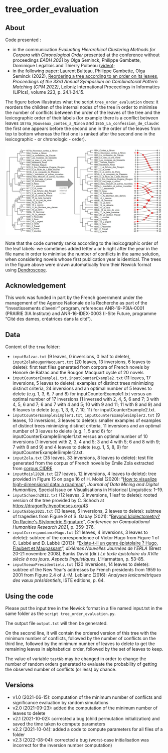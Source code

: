 # tree_order_evaluation
## About
Code presented :
* in the communication *Evaluating Hierarchical Clustering Methods for Corpora with Chronological Order* presented at the conference without proceedings *EADH 2021* by Olga Seminck, Philippe Gambette, Dominique Legallois and Thierry Poibeau ([video](https://www.youtube.com/watch?v=DmWgAzviTsY));
* in the following paper:  Laurent Bulteau, Philippe Gambette, Olga Seminck (2022), [Reordering a tree according to an order on its leaves](https://drops.dagstuhl.de/opus/volltexte/2022/16151/pdf/LIPIcs-CPM-2022-24.pdf), *Proceedings of the 33rd Annual Symposium on Combinatorial Pattern Matching (CPM 2022)*, Leibniz International Proceedings in Informatics (LIPIcs), volume 223, p. 24.1-24.15.

The figure below illustrates what the script `tree_order_evaluation` does: it reorders the children of the internal nodes of the tree in order to minimise the number of conflicts between the order of the leaves of the tree and the lexicographic order of their labels (for example there is a conflict between leaves `1874a_Nouveaux_contes_a_Ninon` and `1865_La_confession_de_Claude`: the first one appears before the second one in the order of the leaves from top to bottom whereas the first one is ranked after the second one in the lexicographic - or chronologic - order). 

![Illustration of the input and output of tree_order_evaluation.py!](/figures/fig-ZolaEADH.jpg "Illustration of the input and output of tree_order_evaluation.py")

Note that the code currently ranks according to the lexicographic order of the leaf labels: we sometimes added letter `a` or `b` right after the year in the file name in order to minimise the number of conflicts in the same solution, when considering novels whose first publication year is identical. The trees in the figure above were drawn automatically from their Newick format using [Dendroscope](https://uni-tuebingen.de/fr/fakultaeten/mathematisch-naturwissenschaftliche-fakultaet/fachbereiche/informatik/lehrstuehle/algorithms-in-bioinformatics/software/dendroscope/).

## Acknowledgement
This work was funded in part by the French government under the management of the Agence Nationale de la Recherche as part of the “Investissements d’avenir” program, references ANR-19-P3IA-0001 (PRAIRIE 3IA Institute) and ANR-16-IDEX-0003 (I-Site Future, programme “Cité des dames, créatrices dans la cité”).

## Data
Content of the `tree` folder:
* `inputBalzac.txt` (9 leaves, 0 inversions, 0 leaf to delete), `inputZolaRougonMacquart.txt` (20 leaves, 13 inversions, 6 leaves to delete): first test files generated from corpora of French novels by Honoré de Balzac and the Rougon Macquart cycle of 20 novels
* `inputCounterExample1.txt`, `inputCounterExample2.txt` (11 leaves, 17 inversions, 5 leaves to delete): examples of distinct trees minimizing distinct criteria, 24 inversions and an optimal number of 5 leaves to delete (e.g. 1, 3, 6, 7 and 8) for inputCounterExample1.txt versus an optimal number of 17 inversions (1 inversed with 2, 4, 5, 6 and 7; 3 with 4, 5, 6 and 7; 6 and 7 with 4 and 5; 10 with 9 and 11; 11 with 8 and 9) and 6 leaves to delete (e.g. 1, 3, 6, 7, 10, 11) for inputCounterExample2.txt.
* `inputCounterExampleSimpler1.txt`, `inputCounterExampleSimpler2.txt` (9 leaves, 10 inversions, 3 leaves to delete): smaller examples of examples of distinct trees minimizing distinct criteria, 11 inversions and an optimal number of 3 leaves to delete (e.g. 1, 5 and 6) for inputCounterExampleSimpler1.txt versus an optimal number of 10 inversions (1 inversed with 2, 3, 4 and 5; 3 and 4 with 5; 6 and 8 with 9; 7 with 8 and 9) and 4 leaves to delete (e.g. 1, 5, 8, 9) for inputCounterExampleSimpler2.txt.
* `inputZola.txt` (35 leaves, 33 inversions, 8 leaves to delete): test file generated from the corpus of French novels by Émile Zola extracted from [corpus CIDRE](https://www.ortolang.fr/market/corpora/cidre)
* `inputMoisl2020.txt` (27 leaves, 12 inversions, 4 leaves to delete): tree provided in Figure 15 on page 16 of H. Moisl (2020): “[How to visualize high-dimensional data: a roadmap](https://doi.org/10.46298/jdmdh.5594)”, *Journal of Data Mining and Digital Humanities*, Special Issue on Visualisations in Historical Linguistics: 1–19.
* `inputSchoech2012.txt` (12 leaves, 2 inversions, 1 leaf to delete): rooted version of the tree provided by C. Schöch at https://dragonfly.hypotheses.org/43
* `inputGabay2021.txt` (13 leaves, 5 inversions, 2 leaves to delete): subtree of tragedies from Figure 9 of S. Gabay (2021): “[Beyond Idiolectometry? On Racine's Stylometric Signature](https://hal.archives-ouvertes.fr/hal-03402994)”, *Conference on Computational Humanities Research 2021*, p. 359-376.
* `inputCorrespondanceHugo.txt` (21 leaves, 4 inversions, 3 leaves to delete): subtree of the correspondence of Victor Hugo from Figure 1 of C. Labbé and D. Labbé (2013): “[Existe-t-il un genre épistolaire ? Hugo, Flaubert et Maupassant](https://halshs.archives-ouvertes.fr/halshs-00436351v2/)”, *dixièmes Nouvelles Journées de l’ERLA* (Brest 20-21 novembre 2008), Banks David (dir.) *Le texte épistolaire du XVIIe siècle à nos jours. Aspects linguistiques*, L’Harmattan, p. 53-85.
* `inputVoeuxPresidentiels.txt` (120 inversions, 14 leaves to delete): subtree of the New Year’s addresses by French presidents from 1959 to 2001 from Figure 2.4 of J.-M. Leblanc (2016): *Analyses lexicométriques des vœux présidentiels*, ISTE editions, p. 64.

## Using the code
Please put the input tree in the Newick format in a file named input.txt in the same folder as the `script tree_order_evaluation.py`. 

The output file `output.txt` will then be generated. 

On the second line, it will contain the ordered version of this tree with the minimum number of conflicts, followed by the number of conflicts on the third line, followed by the minimum number of leaves to delete to get the remaining leaves in alphabetical order, followed by the set of leaves to keep.

The value of variable `testNb` may be changed in order to change the number of random orders generated to evaluate the probability of getting the observed number of conflicts (or less) by chance.

## Versions
* v1.0 (2021-06-15): computation of the minimum number of conflicts and significance evaluation by random simulations
* v2.0 (2021-09-23): added the computation of the minimum number of leaves to delete
* v2.1 (2021-10-02): corrected a bug (child permutation initialization) and saved the time taken to compute parameters
* v2.2 (2021-10-04): added a code to compute parameters for all files of a folder
* v2.3 (2022-08-04): corrected a bug (worst-case initialisation was incorrect for the inversion number computation)
